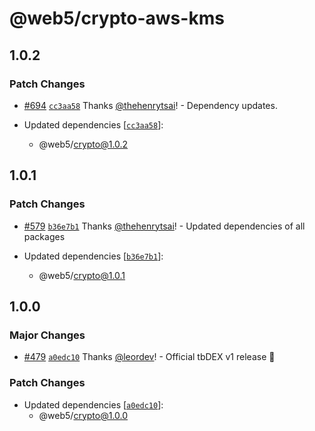 # @web5/crypto-aws-kms

## 1.0.2

### Patch Changes

- [#694](https://github.com/TBD54566975/web5-js/pull/694) [`cc3aa58`](https://github.com/TBD54566975/web5-js/commit/cc3aa58069dd5465834b32174e3f840ddf782d60) Thanks [@thehenrytsai](https://github.com/thehenrytsai)! - Dependency updates.

- Updated dependencies [[`cc3aa58`](https://github.com/TBD54566975/web5-js/commit/cc3aa58069dd5465834b32174e3f840ddf782d60)]:
  - @web5/crypto@1.0.2

## 1.0.1

### Patch Changes

- [#579](https://github.com/TBD54566975/web5-js/pull/579) [`b36e7b1`](https://github.com/TBD54566975/web5-js/commit/b36e7b1eabd7c99313d6f6adb335c5a6d085d83e) Thanks [@thehenrytsai](https://github.com/thehenrytsai)! - Updated dependencies of all packages

- Updated dependencies [[`b36e7b1`](https://github.com/TBD54566975/web5-js/commit/b36e7b1eabd7c99313d6f6adb335c5a6d085d83e)]:
  - @web5/crypto@1.0.1

## 1.0.0

### Major Changes

- [#479](https://github.com/TBD54566975/web5-js/pull/479) [`a0edc10`](https://github.com/TBD54566975/web5-js/commit/a0edc1085cd78fa0a57383a9919c71f4971d3aba) Thanks [@leordev](https://github.com/leordev)! - Official tbDEX v1 release 🎉

### Patch Changes

- Updated dependencies [[`a0edc10`](https://github.com/TBD54566975/web5-js/commit/a0edc1085cd78fa0a57383a9919c71f4971d3aba)]:
  - @web5/crypto@1.0.0
